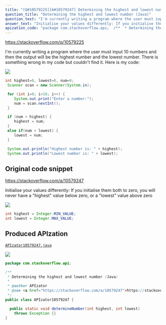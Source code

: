 ```yaml
---
title: "[Q#10579225][A#10579247] Determining the highest and lowest number (Java)"
question_title: "Determining the highest and lowest number (Java)"
question_text: "I'm currently writing a program where the user must input 10 numbers and then the output will be the highest number and the lowest number. There is something wrong in my code but couldn't find it. Here is my code:"
answer_text: "Initialise your values differently: If you initialise them both to zero, you will never have a \"highest\" value below zero, or a \"lowest\" value above zero"
apization_code: "package com.stackoverflow.api;  /**  * Determining the highest and lowest number (Java)  *  * @author APIzator  * @see <a href=\"https://stackoverflow.com/a/10579247\">https://stackoverflow.com/a/10579247</a>  */ public class APIzator10579247 {    public static void determineNumber(int highest, int lowest)     throws Exception {} }"
---
```


https://stackoverflow.com/q/10579225

I&#x27;m currently writing a program where the user must input 10 numbers and then the output will be the highest number and the lowest number. There is something wrong in my code but couldn&#x27;t find it. Here is my code:


<div class="code-logo"><img src="/stackoverflow.png" /></div>

```java
int highest=0, lowest=0, num=0;
 Scanner scan = new Scanner(System.in);

 for (int i=0; i<10; i++) {
    System.out.print("Enter a number:");
    num = scan.nextInt();
 }

 if (num > highest) {           
    highest = num;
 }         
 else if(num < lowest) {             
    lowest = num;
 }

 System.out.println("Highest number is: " + highest);
 System.out.println("Lowest number is: " + lowest);
```


## Original code snippet

https://stackoverflow.com/a/10579247

Initialise your values differently:
If you initialise them both to zero, you will never have a &quot;highest&quot; value below zero, or a &quot;lowest&quot; value above zero

<div class="code-logo"><img src="/stackoverflow.png" /></div>

```java
int highest = Integer.MIN_VALUE;
int lowest = Integer.MAX_VALUE;
```

## Produced APIzation

[`APIzator10579247.java`](https://github.com/pasqualesalza/apization/raw/main/data/search/APIzator10579247.java)

<div class="code-logo"><img src="/apizator.png" /></div>

```java
package com.stackoverflow.api;

/**
 * Determining the highest and lowest number (Java)
 *
 * @author APIzator
 * @see <a href="https://stackoverflow.com/a/10579247">https://stackoverflow.com/a/10579247</a>
 */
public class APIzator10579247 {

  public static void determineNumber(int highest, int lowest)
    throws Exception {}
}

```